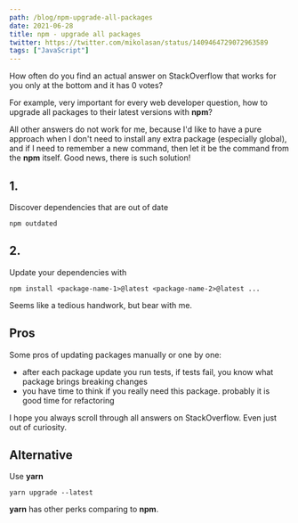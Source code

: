```yaml
---
path: /blog/npm-upgrade-all-packages
date: 2021-06-28
title: npm - upgrade all packages
twitter: https://twitter.com/mikolasan/status/1409464729072963589
tags: ["JavaScript"]
---
```


How often do you find an actual answer on StackOverflow that works for you only at the bottom and it has 0 votes?

For example, very important for every web developer question, how to upgrade all packages to their latest versions with **npm**?

All other answers do not work for me, because I'd like to have a pure approach when I don't need to install any extra package (especially global), and if I need to remember a new command, then let it be the command from the **npm** itself.
Good news, there is such solution!

## 1.

Discover dependencies that are out of date

```
npm outdated
```

## 2.

Update your dependencies with

```
npm install <package-name-1>@latest <package-name-2>@latest ...
```

Seems like a tedious handwork, but bear with me.

## Pros

Some pros of updating packages manually or one by one:
- after each package update you run tests, if tests fail, you know what package brings breaking changes
- you have time to think if you really need this package. probably it is good time for refactoring 

I hope you always scroll through all answers on StackOverflow. Even just out of curiosity.

## Alternative

Use **yarn**

```
yarn upgrade --latest
```

**yarn** has other perks comparing to **npm**.